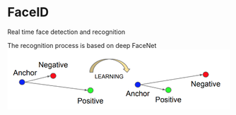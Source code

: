 # FaceID
Real time face detection and recognition 

The recognition process is based on deep  FaceNet
![image](https://github.com/MengSunS/FaceID/raw/master/pictures/triplet.png)


